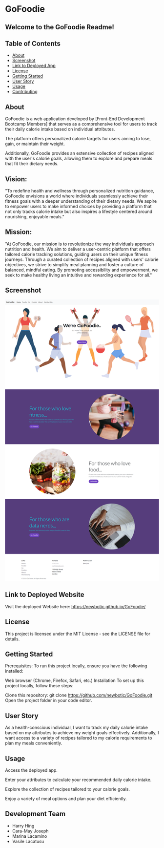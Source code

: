 <h1>GoFoodie</h1>

<h2>Welcome to the GoFoodie Readme!</h2>

## Table of Contents

- [About](#about)
- [Screenshot](#screenshot)
- [Link to Deployed App](#link-to-deployed-app)
- [License](#license)
- [Getting Started](#getting-started)
- [User Story](#user-story)
- [Usage](#usage)
- [Contributing](#contributing)

## About

GoFoodie is a web application developed by [Front-End Development Bootcamp Members] that serves as a comprehensive tool for users to track their daily calorie intake based on individual attributes.

The platform offers personalized calorie targets for users aiming to lose, gain, or maintain their weight.

Additionally, GoFoodie provides an extensive collection of recipes aligned with the user's calorie goals, allowing them to explore and prepare meals that fit their dietary needs.

## Vision:

"To redefine health and wellness through personalized nutrition guidance, GoFoodie envisions a world where individuals seamlessly achieve their fitness goals with a deeper understanding of their dietary needs. We aspire to empower users to make informed choices by providing a platform that not only tracks calorie intake but also inspires a lifestyle centered around nourishing, enjoyable meals."

## Mission:

"At GoFoodie, our mission is to revolutionize the way individuals approach nutrition and health. We aim to deliver a user-centric platform that offers tailored calorie tracking solutions, guiding users on their unique fitness journeys. Through a curated collection of recipes aligned with users' calorie objectives, we strive to simplify meal planning and foster a culture of balanced, mindful eating. By promoting accessibility and empowerment, we seek to make healthy living an intuitive and rewarding experience for all."

## Screenshot
![Screenshot](./assets/images/screencapture-newbotic-github-io-GoFoodie-2024-01-04-19_44_18.png)

## Link to Deployed Website

Visit the deployed Website here:
https://newbotic.github.io/GoFoodie/

## License

This project is licensed under the MIT License - see the LICENSE file for details.

## Getting Started

Prerequisites:
To run this project locally, ensure you have the following installed:

Web browser (Chrome, Firefox, Safari, etc.)
Installation
To set up this project locally, follow these steps:

Clone this repository: git clone https://github.com/newbotic/GoFoodie.git
Open the project folder in your code editor.

## User Story

As a health-conscious individual, I want to track my daily calorie intake based on my attributes to achieve my weight goals effectively. Additionally, I want access to a variety of recipes tailored to my calorie requirements to plan my meals conveniently.

## Usage

Access the deployed app.

Enter your attributes to calculate your recommended daily calorie intake.

Explore the collection of recipes tailored to your calorie goals.

Enjoy a variety of meal options and plan your diet efficiently.

## Development Team

- Harry Hing
- Cara-May Joseph
- Marina Lacamino
- Vasile Lacatusu
